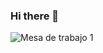 ### Hi there 👋

![Mesa de trabajo 1](https://user-images.githubusercontent.com/54297074/92019641-8f768d80-ed1c-11ea-92f8-a9649b161665.png)

<!--
**JhonathanMusa/JhonathanMusa** is a ✨ _special_ ✨ repository because its `README.md` (this file) appears on your GitHub profile.

Here are some ideas to get you started:

- 🔭 I’m currently working on ...
- 🌱 I’m currently learning ...
- 👯 I’m looking to collaborate on ...
- 🤔 I’m looking for help with ...
- 💬 Ask me about ...
- 📫 How to reach me: ...
- 😄 Pronouns: ...
- ⚡ Fun fact: ...
-->
